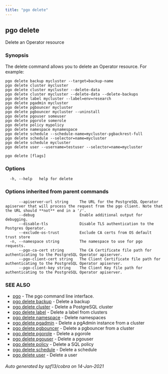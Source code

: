 ```yaml
---
title: "pgo delete"
---
```

## pgo delete

Delete an Operator resource

### Synopsis

The delete command allows you to delete an Operator resource. For example:

	pgo delete backup mycluster --target=backup-name
	pgo delete cluster mycluster
	pgo delete cluster mycluster --delete-data
	pgo delete cluster mycluster --delete-data --delete-backups
	pgo delete label mycluster --label=env=research
	pgo delete pgadmin mycluster
	pgo delete pgbouncer mycluster
	pgo delete pgbouncer mycluster --uninstall
	pgo delete pgouser someuser
	pgo delete pgorole somerole
	pgo delete policy mypolicy
	pgo delete namespace mynamespace
	pgo delete schedule --schedule-name=mycluster-pgbackrest-full
	pgo delete schedule --selector=name=mycluster
	pgo delete schedule mycluster
	pgo delete user --username=testuser --selector=name=mycluster

```
pgo delete [flags]
```

### Options

```
  -h, --help   help for delete
```

### Options inherited from parent commands

```
      --apiserver-url string     The URL for the PostgreSQL Operator apiserver that will process the request from the pgo client. Note that the URL should **not** end in a '/'.
      --debug                    Enable additional output for debugging.
      --disable-tls              Disable TLS authentication to the Postgres Operator.
      --exclude-os-trust         Exclude CA certs from OS default trust store
  -n, --namespace string         The namespace to use for pgo requests.
      --pgo-ca-cert string       The CA Certificate file path for authenticating to the PostgreSQL Operator apiserver.
      --pgo-client-cert string   The Client Certificate file path for authenticating to the PostgreSQL Operator apiserver.
      --pgo-client-key string    The Client Key file path for authenticating to the PostgreSQL Operator apiserver.
```

### SEE ALSO

* [pgo](/pgo-client/reference/pgo/)	 - The pgo command line interface.
* [pgo delete backup](/pgo-client/reference/pgo_delete_backup/)	 - Delete a backup
* [pgo delete cluster](/pgo-client/reference/pgo_delete_cluster/)	 - Delete a PostgreSQL cluster
* [pgo delete label](/pgo-client/reference/pgo_delete_label/)	 - Delete a label from clusters
* [pgo delete namespace](/pgo-client/reference/pgo_delete_namespace/)	 - Delete namespaces
* [pgo delete pgadmin](/pgo-client/reference/pgo_delete_pgadmin/)	 - Delete a pgAdmin instance from a cluster
* [pgo delete pgbouncer](/pgo-client/reference/pgo_delete_pgbouncer/)	 - Delete a pgbouncer from a cluster
* [pgo delete pgorole](/pgo-client/reference/pgo_delete_pgorole/)	 - Delete a pgorole
* [pgo delete pgouser](/pgo-client/reference/pgo_delete_pgouser/)	 - Delete a pgouser
* [pgo delete policy](/pgo-client/reference/pgo_delete_policy/)	 - Delete a SQL policy
* [pgo delete schedule](/pgo-client/reference/pgo_delete_schedule/)	 - Delete a schedule
* [pgo delete user](/pgo-client/reference/pgo_delete_user/)	 - Delete a user

###### Auto generated by spf13/cobra on 14-Jan-2021
